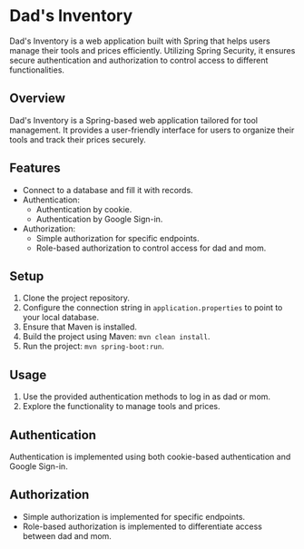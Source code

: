 # Dad's Inventory

Dad's Inventory is a web application built with Spring that helps users manage their tools and prices efficiently. Utilizing Spring Security, it ensures secure authentication and authorization to control access to different functionalities.

## Overview
Dad's Inventory is a Spring-based web application tailored for tool management. It provides a user-friendly interface for users to organize their tools and track their prices securely.

## Features

- Connect to a database and fill it with records.
- Authentication:
  - Authentication by cookie.
  - Authentication by Google Sign-in.
- Authorization:
  - Simple authorization for specific endpoints.
  - Role-based authorization to control access for dad and mom.


## Setup

1. Clone the project repository.
2. Configure the connection string in `application.properties` to point to your local database.
3. Ensure that Maven is installed.
4. Build the project using Maven: `mvn clean install`.
5. Run the project: `mvn spring-boot:run`.

## Usage

1. Use the provided authentication methods to log in as dad or mom.
2. Explore the functionality to manage tools and prices.

## Authentication

Authentication is implemented using both cookie-based authentication and Google Sign-in.

## Authorization

- Simple authorization is implemented for specific endpoints.
- Role-based authorization is implemented to differentiate access between dad and mom.

